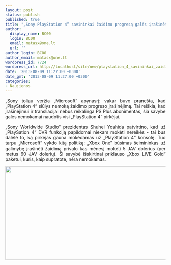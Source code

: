 ```yaml
---
layout: post
status: publish
published: true
title: "„Sony PlayStation 4“ savininkai žaidimo progresą galės įrašinėti nemokamai"
author:
  display_name: BC00
  login: BC00
  email: matasx@one.lt
  url: ''
author_login: BC00
author_email: matasx@one.lt
wordpress_id: 7724
wordpress_url: http://localhost/site/new/playstation_4_savininkai_zaidimo_progresa_gales_irasineti_nemokamai/
date: '2013-08-09 11:27:00 +0300'
date_gmt: '2013-08-09 11:27:00 +0300'
categories:
- Naujienos
---
```

<p style="text-align: justify;">
	&bdquo;Sony toliau veržia &bdquo;Microsoft&ldquo; apynasrį: vakar buvo prane&scaron;ta, kad &bdquo;PlayStation 4&ldquo; siūlys nemoką žaidimo progreso įra&scaron;inėjimą. Tai rei&scaron;kia, kad įra&scaron;inėjimui ir transliacijai nebus reikalinga PS Plus abonimentas, &scaron;ia savybe galės nemokamai naudotis visi &bdquo;PlayStation 4&ldquo; pirkėjai.</p>
<p style="text-align: justify;">
	&bdquo;Sony Worldwide Studio&ldquo; prezidentas Shuhei Yoshida patvirtino, kad už &bdquo;PlaySation 4&ldquo; DVR funkciją papildomai niekam mokėti nereikės - tai bus dalelė to, ką pirkėjas gauna mokėdamas už &bdquo;PlayStation 4&ldquo; konsolę. Tuo tarpu &bdquo;Microsoft&ldquo; vykdo kitą politiką: &bdquo;Xbox One&ldquo; būsimas &scaron;eimininkas už galimybę įra&scaron;inėti žaidimą privalo kas mėnesį mokėti 5 JAV dolerius (per metus 60 JAV dolerių). &Scaron;i savybė i&scaron;skirtinai priklauso &bdquo;Xbox LIVE Gold&ldquo; paketui, kuris, kaip supratote, nėra nemokamas.</p>
<p>
	<img alt="" src="http://technews.lt/userfiles/rumored-playstation-4-box-4-639x360 (2).jpg" style="width: 520px; height: 293px;" /></p>
